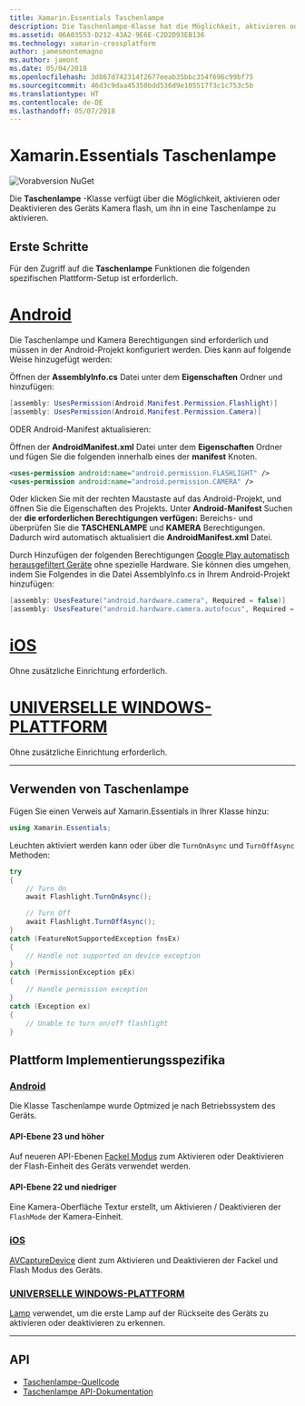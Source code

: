 ```yaml
---
title: Xamarin.Essentials Taschenlampe
description: Die Taschenlampe-Klasse hat die Möglichkeit, aktivieren oder Deaktivieren des Geräts Kamera flash, um ihn in eine Taschenlampe zu aktivieren.
ms.assetid: 06A03553-D212-43A2-9E6E-C2D2D93EB136
ms.technology: xamarin-crossplatform
author: jamesmontemagno
ms.author: jamont
ms.date: 05/04/2018
ms.openlocfilehash: 3d867d742314f2677eeab35bbc354f696c99bf75
ms.sourcegitcommit: 46d3c9daa45350bdd536d9e105517f3c1c753c5b
ms.translationtype: HT
ms.contentlocale: de-DE
ms.lasthandoff: 05/07/2018
---
```

# <a name="xamarinessentials-flashlight"></a>Xamarin.Essentials Taschenlampe

![Vorabversion NuGet](~/media/shared/pre-release.png)

Die **Taschenlampe** -Klasse verfügt über die Möglichkeit, aktivieren oder Deaktivieren des Geräts Kamera flash, um ihn in eine Taschenlampe zu aktivieren.

## <a name="getting-started"></a>Erste Schritte

Für den Zugriff auf die **Taschenlampe** Funktionen die folgenden spezifischen Plattform-Setup ist erforderlich.

# <a name="androidtabandroid"></a>[Android](#tab/android)

Die Taschenlampe und Kamera Berechtigungen sind erforderlich und müssen in der Android-Projekt konfiguriert werden. Dies kann auf folgende Weise hinzugefügt werden:

Öffnen der **AssemblyInfo.cs** Datei unter dem **Eigenschaften** Ordner und hinzufügen:

```csharp
[assembly: UsesPermission(Android.Manifest.Permission.Flashlight)]
[assembly: UsesPermission(Android.Manifest.Permission.Camera)]
```

ODER Android-Manifest aktualisieren:

Öffnen der **AndroidManifest.xml** Datei unter dem **Eigenschaften** Ordner und fügen Sie die folgenden innerhalb eines der **manifest** Knoten.

```xml
<uses-permission android:name="android.permission.FLASHLIGHT" />
<uses-permission android:name="android.permission.CAMERA" />
```

Oder klicken Sie mit der rechten Maustaste auf das Android-Projekt, und öffnen Sie die Eigenschaften des Projekts. Unter **Android-Manifest** Suchen der **die erforderlichen Berechtigungen verfügen:** Bereichs- und überprüfen Sie die **TASCHENLAMPE** und **KAMERA** Berechtigungen. Dadurch wird automatisch aktualisiert die **AndroidManifest.xml** Datei.

Durch Hinzufügen der folgenden Berechtigungen [Google Play automatisch herausgefiltert Geräte](http://developer.android.com/guide/topics/manifest/uses-feature-element.html#permissions-features) ohne spezielle Hardware. Sie können dies umgehen, indem Sie Folgendes in die Datei AssemblyInfo.cs in Ihrem Android-Projekt hinzufügen:

```csharp
[assembly: UsesFeature("android.hardware.camera", Required = false)]
[assembly: UsesFeature("android.hardware.camera.autofocus", Required = false)]
```

# <a name="iostabios"></a>[iOS](#tab/ios)

Ohne zusätzliche Einrichtung erforderlich.

# <a name="uwptabuwp"></a>[UNIVERSELLE WINDOWS-PLATTFORM](#tab/uwp)

Ohne zusätzliche Einrichtung erforderlich.

-----

## <a name="using-flashlight"></a>Verwenden von Taschenlampe

Fügen Sie einen Verweis auf Xamarin.Essentials in Ihrer Klasse hinzu:

```csharp
using Xamarin.Essentials;
```

Leuchten aktiviert werden kann oder über die `TurnOnAsync` und `TurnOffAsync` Methoden:

```csharp
try
{
    // Turn On
    await Flashlight.TurnOnAsync();

    // Turn Off
    await Flashlight.TurnOffAsync();
}
catch (FeatureNotSupportedException fnsEx)
{
    // Handle not supported on device exception
}
catch (PermissionException pEx)
{
    // Handle permission exception
}
catch (Exception ex)
{
    // Unable to turn on/off flashlight
}
```

## <a name="platform-implementation-specifics"></a>Plattform Implementierungsspezifika

### <a name="androidtabandroid-specifics"></a>[Android](#tab/android-specifics)

Die Klasse Taschenlampe wurde Optmized je nach Betriebssystem des Geräts.

#### <a name="api-level-23-and-higher"></a>API-Ebene 23 und höher

Auf neueren API-Ebenen [Fackel Modus](https://developer.android.com/reference/android/hardware/camera2/CameraManager.html#setTorchMode) zum Aktivieren oder Deaktivieren der Flash-Einheit des Geräts verwendet werden.

#### <a name="api-level-22-and-lower"></a>API-Ebene 22 und niedriger

Eine Kamera-Oberfläche Textur erstellt, um Aktivieren / Deaktivieren der `FlashMode` der Kamera-Einheit. 

### <a name="iostabios-specifics"></a>[iOS](#tab/ios-specifics)

[AVCaptureDevice](https://developer.xamarin.com/api/type/AVFoundation.AVCaptureDevice/) dient zum Aktivieren und Deaktivieren der Fackel und Flash Modus des Geräts.

### <a name="uwptabuwp-specifics"></a>[UNIVERSELLE WINDOWS-PLATTFORM](#tab/uwp-specifics)

[Lamp](https://docs.microsoft.com/en-us/uwp/api/windows.devices.lights.lamp) verwendet, um die erste Lamp auf der Rückseite des Geräts zu aktivieren oder deaktivieren zu erkennen.

-----

## <a name="api"></a>API

- [Taschenlampe-Quellcode](https://github.com/xamarin/Essentials/tree/master/Essentials/Flashlight)
- [Taschenlampe API-Dokumentation](xref:Xamarin.Essentials.Flashlight)
